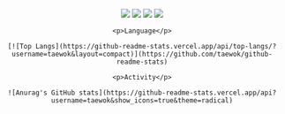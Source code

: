 <div align="center">
  
  <img src="https://img.shields.io/badge/React-61DAFB?style=for-the-badge&logo=React&logoColor=white"></img>
  <img src="https://img.shields.io/badge/JavaScript-F7DF1E?style=for-the-badge&logo=JavaScript&logoColor=white"></img>
  <img src="https://img.shields.io/badge/CSS3-1572B6?style=for-the-badge&logo=CSS3&logoColor=white"></img>
  <img src="https://img.shields.io/badge/HTML5-E34F26?style=for-the-badge&logo=HTML5&logoColor=white"></img>



  <div display: "flex">

    <p>Language</p>

    [![Top Langs](https://github-readme-stats.vercel.app/api/top-langs/?username=taewok&layout=compact)](https://github.com/taewok/github-readme-stats)

  </div>

  <div>

    <p>Activity</p>

    ![Anurag's GitHub stats](https://github-readme-stats.vercel.app/api?username=taewok&show_icons=true&theme=radical)

  </div>


  
</div>
  

